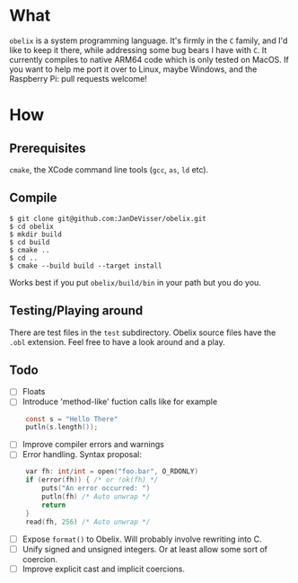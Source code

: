# What

``obelix`` is a system programming language. It's firmly in the ``C`` family, and I'd like to keep it there, while addressing some bug bears I have with ``C``. It currently compiles to native ARM64 code which is only tested on MacOS. If you want to help me port it over to Linux, maybe Windows, and the Raspberry Pi: pull requests welcome!

# How

## Prerequisites

``cmake``, the XCode command line tools (``gcc``, ``as``, ``ld`` etc).

## Compile

```console
$ git clone git@github.com:JanDeVisser/obelix.git
$ cd obelix
$ mkdir build
$ cd build
$ cmake ..
$ cd ..
$ cmake --build build --target install
```

Works best if you put ``obelix/build/bin`` in your path but you do you.

## Testing/Playing around

There are test files in the ``test`` subdirectory. Obelix source files have the ``.obl`` extension. Feel free to have a 
look around and a play.

## Todo

- [ ] Floats
- [ ] Introduce 'method-like' fuction calls like for example
```c
    const s = "Hello There"
    putln(s.length());
```
- [ ] Improve compiler errors and warnings
- [ ] Error handling. Syntax proposal:
```c
    var fh: int/int = open("foo.bar", O_RDONLY)
    if (error(fh)) { /* or !ok(fh) */
        puts("An error occurred: ")
        putln(fh) /* Auto unwrap */
        return
    }
    read(fh, 256) /* Auto unwrap */
```
- [ ] Expose `format()` to Obelix. Will probably involve rewriting into C.
- [ ] Unify signed and unsigned integers. Or at least allow some sort of coercion.
- [ ] Improve explicit cast and implicit coercions.
